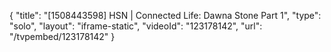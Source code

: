 {
    "title": "[1508443598] HSN | Connected Life: Dawna Stone Part 1",
    "type": "solo",
    "layout": "iframe-static",
    "videoId": "123178142",
    "url": "\/tvpembed\/123178142"
}